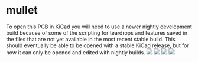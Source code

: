 # mullet
To open this PCB in KiCad you will need to use a newer nightly development build because of some of the scripting for teardrops and features saved in the files that are not yet available in the most recent stable build.
This should eventually be able to be opened with a stable KiCad release, but for now it can only be opened and edited with nightly builds.
![](https://i.imgur.com/4ngeYQD.png)
![](https://i.imgur.com/casjYy3.png)
![](https://i.imgur.com/YSbCy6V.png)
![](https://i.imgur.com/EBOMbhH.jpg)

